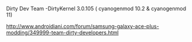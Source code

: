 Dirty Dev Team -DirtyKernel 3.0.105 ( cyanogenmod 10.2 & cyanogenmod 11)



http://www.androidiani.com/forum/samsung-galaxy-ace-plus-modding/349999-team-dirty-developers.html

